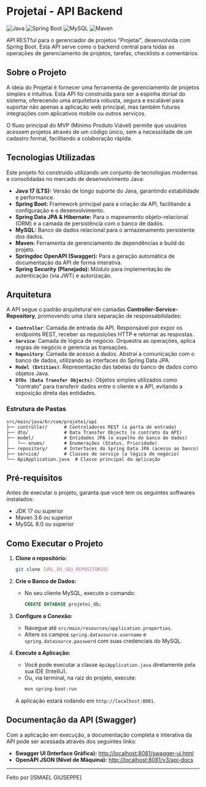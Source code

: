 # Projetaí - API Backend

![Java](https://img.shields.io/badge/Java-17-blue.svg)
![Spring Boot](https://img.shields.io/badge/Spring%20Boot-3.x-green.svg)
![MySQL](https://img.shields.io/badge/MySQL-8.0-blue.svg)
![Maven](https://img.shields.io/badge/Maven-3.9-orange.svg)

API RESTful para o gerenciador de projetos "Projetaí", desenvolvida com Spring Boot. Esta API serve como o backend central para todas as operações de gerenciamento de projetos, tarefas, checklists e comentários.

## Sobre o Projeto

A ideia do Projetaí é fornecer uma ferramenta de gerenciamento de projetos simples e intuitiva. Esta API foi construída para ser a espinha dorsal do sistema, oferecendo uma arquitetura robusta, segura e escalável para suportar não apenas a aplicação web principal, mas também futuras integrações com aplicativos mobile ou outros serviços.

O fluxo principal do MVP (Mínimo Produto Viável) permite que usuários acessem projetos através de um código único, sem a necessidade de um cadastro formal, facilitando a colaboração rápida.

## Tecnologias Utilizadas

Este projeto foi construído utilizando um conjunto de tecnologias modernas e consolidadas no mercado de desenvolvimento Java:

* **Java 17 (LTS):** Versão de longo suporte do Java, garantindo estabilidade e performance.
* **Spring Boot:** Framework principal para a criação da API, facilitando a configuração e o desenvolvimento.
* **Spring Data JPA & Hibernate:** Para o mapeamento objeto-relacional (ORM) e a camada de persistência com o banco de dados.
* **MySQL:** Banco de dados relacional para o armazenamento persistente dos dados.
* **Maven:** Ferramenta de gerenciamento de dependências e build do projeto.
* **Springdoc OpenAPI (Swagger):** Para a geração automática de documentação da API de forma interativa.
* **Spring Security (Planejado):** Módulo para implementação de autenticação (via JWT) e autorização.

## Arquitetura

A API segue o padrão arquitetural em camadas **Controller-Service-Repository**, promovendo uma clara separação de responsabilidades:

* **`Controller`**: Camada de entrada da API. Responsável por expor os endpoints REST, receber as requisições HTTP e retornar as respostas.
* **`Service`**: Camada de lógica de negócio. Orquestra as operações, aplica regras de negócio e gerencia as transações.
* **`Repository`**: Camada de acesso a dados. Abstrai a comunicação com o banco de dados, utilizando as interfaces do Spring Data JPA.
* **`Model (Entities)`**: Representação das tabelas do banco de dados como objetos Java.
* **`DTOs (Data Transfer Objects)`**: Objetos simples utilizados como "contrato" para transferir dados entre o cliente e a API, evitando a exposição direta das entidades.

### Estrutura de Pastas

```
src/main/java/br/com/projetei/api
├── controller/      # Controladores REST (a porta de entrada)
├── dto/             # Data Transfer Objects (o contrato da API)
├── model/           # Entidades JPA (o espelho do banco de dados)
│   └── enums/       # Enumerações (Status, Prioridade)
├── repository/      # Interfaces do Spring Data JPA (acesso ao banco)
├── service/         # Classes de serviço (a lógica de negócio)
└── ApiApplication.java  # Classe principal da aplicação
```

## Pré-requisitos

Antes de executar o projeto, garanta que você tem os seguintes softwares instalados:
* JDK 17 ou superior
* Maven 3.6 ou superior
* MySQL 8.0 ou superior

## Como Executar o Projeto

1.  **Clone o repositório:**
    ```sh
    git clone [URL_DO_SEU_REPOSITORIO]
    ```

2.  **Crie o Banco de Dados:**
    * No seu cliente MySQL, execute o comando:
        ```sql
        CREATE DATABASE projetei_db;
        ```

3.  **Configure a Conexão:**
    * Navegue até `src/main/resources/application.properties`.
    * Altere os campos `spring.datasource.username` e `spring.datasource.password` com suas credenciais do MySQL.

4.  **Execute a Aplicação:**
    * Você pode executar a classe `ApiApplication.java` diretamente pela sua IDE (IntelliJ).
    * Ou, via terminal, na raiz do projeto, execute:
        ```sh
        mvn spring-boot:run
        ```
    A aplicação estará rodando em `http://localhost:8081`.

## Documentação da API (Swagger)

Com a aplicação em execução, a documentação completa e interativa da API pode ser acessada através dos seguintes links:

* **Swagger UI (Interface Gráfica):** [http://localhost:8081/swagger-ui.html](http://localhost:8081/swagger-ui.html)
* **OpenAPI JSON (Nível de Máquina):** [http://localhost:8081/v3/api-docs](http://localhost:8081/v3/api-docs)

---
Feito por [ISMAEL GIUSEPPE]